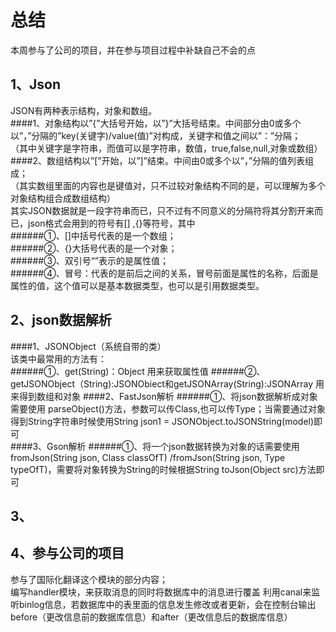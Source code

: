 # 总结
本周参与了公司的项目，并在参与项目过程中补缺自己不会的点

## 1、Json
JSON有两种表示结构，对象和数组。  
####1、对象结构以”{”大括号开始，以”}”大括号结束。中间部分由0或多个以”，”分隔的”key(关键字)/value(值)”对构成，关键字和值之间以”：”分隔；  
（其中关键字是字符串，而值可以是字符串，数值，true,false,null,对象或数组）  
####2、数组结构以”[”开始，以”]”结束。中间由0或多个以”，”分隔的值列表组成；  
（其实数组里面的内容也是键值对，只不过较对象结构不同的是，可以理解为多个对象结构组合成数组结构）  
其实JSON数据就是一段字符串而已，只不过有不同意义的分隔符将其分割开来而已，json格式会用到的符号有[] ,{}等符号，其中  
######①、[]中括号代表的是一个数组；  
######②、{}大括号代表的是一个对象；  
######③、双引号“”表示的是属性值；  
######④、冒号：代表的是前后之间的关系，冒号前面是属性的名称，后面是属性的值，这个值可以是基本数据类型，也可以是引用数据类型。
  
## 2、json数据解析
####1、JSONObject（系统自带的类）  
该类中最常用的方法有：  
######①、get(String)：Object  用来获取属性值
######②、getJSONObject（String):JSONObiect和getJSONArray(String):JSONArray  用来得到数组和对象
####2、FastJson解析
######①、将json数据解析成对象需要使用 parseObject()方法，参数可以传Class,也可以传Type；当需要通过对象得到String字符串时候使用String json1 = JSONObject.toJSONString(model)即可  
####3、Gson解析
######①、将一个json数据转换为对象的话需要使用fromJson(String json, Class classOfT) /fromJson(String json, Type typeOfT)，需要将对象转换为String的时候根据String toJson(Object src)方法即可

## 3、

## 4、参与公司的项目
参与了国际化翻译这个模块的部分内容；  
编写handler模块，来获取消息的同时将数据库中的消息进行覆盖
利用canal来监听binlog信息，若数据库中的表里面的信息发生修改或者更新，会在控制台输出before（更改信息前的数据库信息）和after（更改信息后的数据库信息）  
